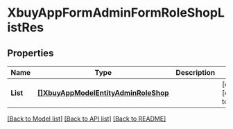 # XbuyAppFormAdminFormRoleShopListRes

## Properties
Name | Type | Description | Notes
------------ | ------------- | ------------- | -------------
**List** | [**[]XbuyAppModelEntityAdminRoleShop**](xbuy.app.model.entity.AdminRoleShop.md) |  | [optional] [default to null]

[[Back to Model list]](../README.md#documentation-for-models) [[Back to API list]](../README.md#documentation-for-api-endpoints) [[Back to README]](../README.md)

